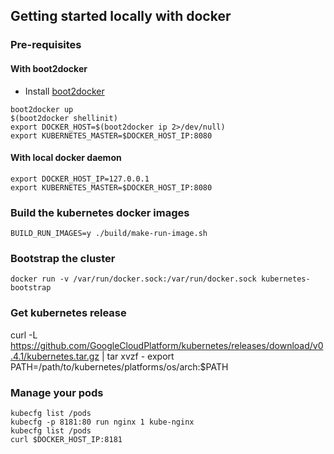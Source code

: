## Getting started locally with docker

### Pre-requisites

#### With boot2docker
- Install [boot2docker](http://boot2docker.io/) 
```
boot2docker up
$(boot2docker shellinit)
export DOCKER_HOST=$(boot2docker ip 2>/dev/null)
export KUBERNETES_MASTER=$DOCKER_HOST_IP:8080
```

#### With local docker daemon
```
export DOCKER_HOST_IP=127.0.0.1
export KUBERNETES_MASTER=$DOCKER_HOST_IP:8080
```

### Build the kubernetes docker images

```
BUILD_RUN_IMAGES=y ./build/make-run-image.sh 
```

### Bootstrap the cluster

```
docker run -v /var/run/docker.sock:/var/run/docker.sock kubernetes-bootstrap
```

### Get kubernetes release
curl -L https://github.com/GoogleCloudPlatform/kubernetes/releases/download/v0.4.1/kubernetes.tar.gz | tar xvzf -
export PATH=/path/to/kubernetes/platforms/os/arch:$PATH

### Manage your pods
```
kubecfg list /pods
kubecfg -p 8181:80 run nginx 1 kube-nginx
kubecfg list /pods
curl $DOCKER_HOST_IP:8181
```
